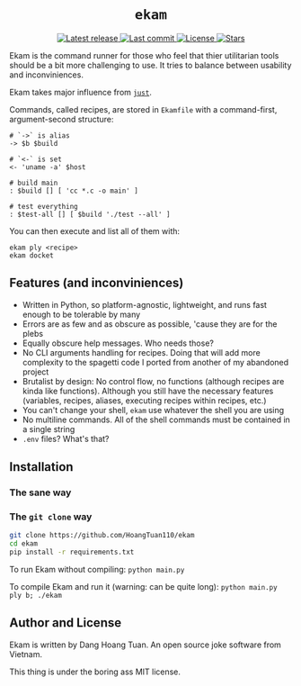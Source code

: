 <h1 align="center">
  <code>ekam</code>
</h1>

<div align="center"><p>
    <a href="https://github.com/HoangTuan110/ekam/releases/latest">
      <img alt="Latest release" src="https://img.shields.io/github/v/release/HoangTuan110/ekam?style=for-the-badge&logo=starship&color=C9CBFF&logoColor=D9E0EE&labelColor=302D41" />
    </a>
    <a href="https://github.com/HoangTuan110/ekam/pulse">
      <img alt="Last commit" src="https://img.shields.io/github/last-commit/HoangTuan110/ekam?style=for-the-badge&logo=starship&color=8bd5ca&logoColor=D9E0EE&labelColor=302D41"/>
    </a>
    <a href="https://github.com/HoangTuan110/ekam/blob/main/LICENSE">
      <img alt="License" src="https://img.shields.io/github/license/HoangTuan110/ekam?style=for-the-badge&logo=starship&color=ee999f&logoColor=D9E0EE&labelColor=302D41" />
    </a>
    <a href="https://github.com/HoangTuan110/ekam/stargazers">
      <img alt="Stars" src="https://img.shields.io/github/stars/HoangTuan110/ekam?style=for-the-badge&logo=starship&color=c69ff5&logoColor=D9E0EE&labelColor=302D41" />
    </a>
</div>

<p class="desc">
  Ekam is the command runner for those who feel that thier utilitarian tools should be a bit more challenging to use.
  It tries to balance between usability and inconviniences.

  Ekam takes major influence from [`just`](https://github.com/casey/just).

  Commands, called recipes, are stored in `Ekamfile` with a command-first, argument-second structure:

  ```
  # `->` is alias
  -> $b $build

  # `<-` is set
  <- 'uname -a' $host

  # build main
  : $build [] [ 'cc *.c -o main' ]

  # test everything
  : $test-all [] [ $build './test --all' ]
  ```

  You can then execute and list all of them with:

  ```
  ekam ply <recipe>
  ekam docket
  ```
</p>

## Features (and inconviniences)
- Written in Python, so platform-agnostic, lightweight, and runs fast enough to be tolerable by many
- Errors are as few and as obscure as possible, 'cause they are for the plebs
- Equally obscure help messages. Who needs those?
- No CLI arguments handling for recipes. Doing that will add more complexity to the spagetti code I ported from another
  of my abandoned project
- Brutalist by design: No control flow, no functions (although recipes are kinda like functions).
  Although you still have the necessary features (variables, recipes, aliases, executing recipes within recipes, etc.)
- You can't change your shell, `ekam` use whatever the shell you are using
- No multiline commands. All of the shell commands must be contained in a single string
- `.env` files? What's that?

## Installation

### The sane way

### The `git clone` way

```sh
git clone https://github.com/HoangTuan110/ekam
cd ekam
pip install -r requirements.txt
```

To run Ekam without compiling: `python main.py`

To compile Ekam and run it (warning: can be quite long): `python main.py ply b; ./ekam`

## Author and License

Ekam is written by Dang Hoang Tuan. An open source joke software from Vietnam.

This thing is under the boring ass MIT license.
